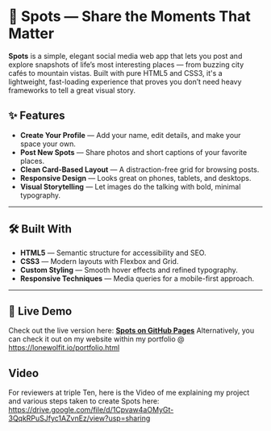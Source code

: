 # 🌟 Spots — Share the Moments That Matter

**Spots** is a simple, elegant social media web app that lets you post and explore snapshots of life’s most interesting places — from buzzing city cafés to mountain vistas. Built with pure HTML5 and CSS3, it's a lightweight, fast-loading experience that proves you don’t need heavy frameworks to tell a great visual story.

## ✨ Features

- **Create Your Profile** — Add your name, edit details, and make your space your own.
- **Post New Spots** — Share photos and short captions of your favorite places.
- **Clean Card-Based Layout** — A distraction-free grid for browsing posts.
- **Responsive Design** — Looks great on phones, tablets, and desktops.
- **Visual Storytelling** — Let images do the talking with bold, minimal typography.

---

## 🛠️ Built With

- **HTML5** — Semantic structure for accessibility and SEO.
- **CSS3** — Modern layouts with Flexbox and Grid.
- **Custom Styling** — Smooth hover effects and refined typography.
- **Responsive Techniques** — Media queries for a mobile-first approach.

---

## 🚀 Live Demo

Check out the live version here: **[Spots on GitHub Pages](https://lonewolfitllc.github.io/se_project_spots/index.html)**
Alternatively, you can check it out on my website within my portfolio @ https://lonewolfit.io/portfolio.html

## Video

For reviewers at triple Ten, here is the Video of me explaining my project and various steps taken to create Spots here:
https://drive.google.com/file/d/1Cpvaw4aOMyGt-3QqkRPuSJfyc1AZvnEz/view?usp=sharing
